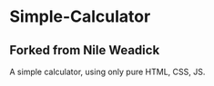 # Simple-Calculator
## Forked from Nile Weadick
A simple calculator, using only pure HTML, CSS, JS. 
